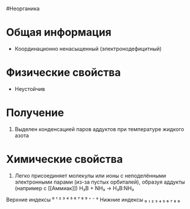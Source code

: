 #Неорганика 
# Общая информация
- Координационно ненасыщенный (электронодефицитный)
# Физические свойства
- Неустойчив 
# Получение
1. Выделен конденсацией паров аддуктов при температуре жидкого азота
# Химические свойства
1. Легко присоединяет молекулы или ионы с неподелёнными электронными парами (из-за пустых орбиталей), образуя аддукты (например с [[Аммиак]])
H₃B + NH₃ → H₃B:NH₃

Верхние индексы ⁰ ¹ ² ³ ⁴ ⁵ ⁶ ⁷ ⁸ ⁹ ⁺ ⁻ °
Нижние индексы ₀ ₁ ₂ ₃ ₄ ₅ ₆ ₇ ₈ ₉ 